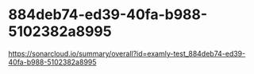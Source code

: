 # 884deb74-ed39-40fa-b988-5102382a8995
https://sonarcloud.io/summary/overall?id=examly-test_884deb74-ed39-40fa-b988-5102382a8995
